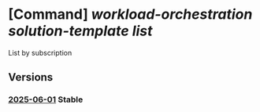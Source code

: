 # [Command] _workload-orchestration solution-template list_

List by subscription

## Versions

### [2025-06-01](/Resources/mgmt-plane/L3N1YnNjcmlwdGlvbnMve30vcHJvdmlkZXJzL21pY3Jvc29mdC5lZGdlL3NvbHV0aW9udGVtcGxhdGVz/2025-06-01.xml) **Stable**

<!-- mgmt-plane /subscriptions/{}/providers/microsoft.edge/solutiontemplates 2025-06-01 -->
<!-- mgmt-plane /subscriptions/{}/resourcegroups/{}/providers/microsoft.edge/solutiontemplates 2025-06-01 -->
